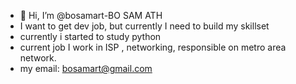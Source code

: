 - 👋 Hi, I’m @bosamart-BO SAM ATH
- I want to get dev job, but currently I need to build my skillset 
- currently i started to study python 
- current job I work in ISP , networking, responsible on metro area network.
- my email: bosamart@gmail.com
